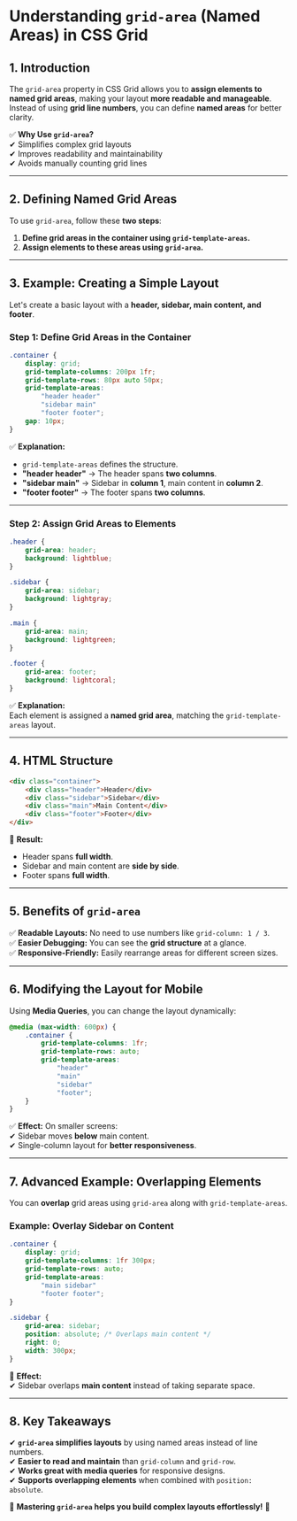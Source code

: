 # **Understanding `grid-area` (Named Areas) in CSS Grid**  

## **1. Introduction**  

The `grid-area` property in CSS Grid allows you to **assign elements to named grid areas**, making your layout **more readable and manageable**. Instead of using **grid line numbers**, you can define **named areas** for better clarity.

✅ **Why Use `grid-area`?**  
✔ Simplifies complex grid layouts  
✔ Improves readability and maintainability  
✔ Avoids manually counting grid lines  

---

## **2. Defining Named Grid Areas**  

To use `grid-area`, follow these **two steps**:  

1. **Define grid areas in the container using `grid-template-areas`.**  
2. **Assign elements to these areas using `grid-area`.**  

---

## **3. Example: Creating a Simple Layout**  

Let's create a basic layout with a **header, sidebar, main content, and footer**.

### **Step 1: Define Grid Areas in the Container**  

```css
.container {
    display: grid;
    grid-template-columns: 200px 1fr;
    grid-template-rows: 80px auto 50px;
    grid-template-areas: 
        "header header"
        "sidebar main"
        "footer footer";
    gap: 10px;
}
```

✅ **Explanation:**  

- `grid-template-areas` defines the structure.  
- **"header header"** → The header spans **two columns**.  
- **"sidebar main"** → Sidebar in **column 1**, main content in **column 2**.  
- **"footer footer"** → The footer spans **two columns**.  

---

### **Step 2: Assign Grid Areas to Elements**  

```css
.header {
    grid-area: header;
    background: lightblue;
}

.sidebar {
    grid-area: sidebar;
    background: lightgray;
}

.main {
    grid-area: main;
    background: lightgreen;
}

.footer {
    grid-area: footer;
    background: lightcoral;
}
```

✅ **Explanation:**  
Each element is assigned a **named grid area**, matching the `grid-template-areas` layout.

---

## **4. HTML Structure**

```html
<div class="container">
    <div class="header">Header</div>
    <div class="sidebar">Sidebar</div>
    <div class="main">Main Content</div>
    <div class="footer">Footer</div>
</div>
```

🎯 **Result:**  

- Header spans **full width**.  
- Sidebar and main content are **side by side**.  
- Footer spans **full width**.  

---

## **5. Benefits of `grid-area`**  

✅ **Readable Layouts:** No need to use numbers like `grid-column: 1 / 3`.  
✅ **Easier Debugging:** You can see the **grid structure** at a glance.  
✅ **Responsive-Friendly:** Easily rearrange areas for different screen sizes.  

---

## **6. Modifying the Layout for Mobile**  

Using **Media Queries**, you can change the layout dynamically:  

```css
@media (max-width: 600px) {
    .container {
        grid-template-columns: 1fr;
        grid-template-rows: auto;
        grid-template-areas: 
            "header"
            "main"
            "sidebar"
            "footer";
    }
}
```

✅ **Effect:** On smaller screens:  
✔ Sidebar moves **below** main content.  
✔ Single-column layout for **better responsiveness**.  

---

## **7. Advanced Example: Overlapping Elements**  

You can **overlap** grid areas using `grid-area` along with `grid-template-areas`.

### **Example: Overlay Sidebar on Content**

```css
.container {
    display: grid;
    grid-template-columns: 1fr 300px;
    grid-template-rows: auto;
    grid-template-areas: 
        "main sidebar"
        "footer footer";
}

.sidebar {
    grid-area: sidebar;
    position: absolute; /* Overlaps main content */
    right: 0;
    width: 300px;
}
```

🎯 **Effect:**  
✔ Sidebar overlaps **main content** instead of taking separate space.  

---

## **8. Key Takeaways**  

✔ **`grid-area` simplifies layouts** by using named areas instead of line numbers.  
✔ **Easier to read and maintain** than `grid-column` and `grid-row`.  
✔ **Works great with media queries** for responsive designs.  
✔ **Supports overlapping elements** when combined with `position: absolute`.  

🚀 **Mastering `grid-area` helps you build complex layouts effortlessly!** 🎯
